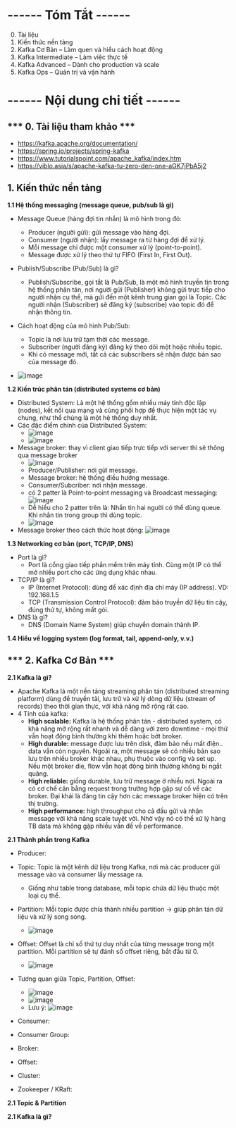 # **------ Tóm Tắt ------**
0. Tài liệu
1.  Kiến thức nền tảng
2. Kafka Cơ Bản – Làm quen và hiểu cách hoạt động
3. Kafka Intermediate – Làm việc thực tế
4. Kafka Advanced – Dành cho production và scale
5. Kafka Ops – Quản trị và vận hành
# **------ Nội dung chi tiết ------**

## *** 0. Tài liệu tham khảo ***
- https://kafka.apache.org/documentation/
- https://spring.io/projects/spring-kafka
- https://www.tutorialspoint.com/apache_kafka/index.htm
- https://viblo.asia/s/apache-kafka-tu-zero-den-one-aGK7jPbA5j2

## 1. Kiến thức nền tảng
**1.1 Hệ thống messaging (message queue, pub/sub là gì)**
- Message Queue (hàng đợi tin nhắn) là mô hình trong đó:
  + Producer (người gửi): gửi message vào hàng đợi.
  + Consumer (người nhận): lấy message ra từ hàng đợi để xử lý.
  + Mỗi message chỉ được một consumer xử lý (point-to-point).
  + Message được xử lý theo thứ tự FIFO (First In, First Out).

- Publish/Subscribe (Pub/Sub) là gì?
  + Publish/Subscribe, gọi tắt là Pub/Sub, là một mô hình truyền tin trong hệ thống phân tán, nơi người gửi (Publisher) không gửi trực tiếp cho người nhận cụ thể, mà gửi đến một kênh trung gian gọi là Topic. Các người nhận (Subscriber) sẽ đăng ký (subscribe) vào topic đó để nhận thông tin.
- Cách hoạt động của mô hình Pub/Sub:
  + Topic là nơi lưu trữ tạm thời các message.
  + Subscriber (người đăng ký) đăng ký theo dõi một hoặc nhiều topic.
  + Khi có message mới, tất cả các subscribers sẽ nhận được bản sao của message đó.

- ![image](https://github.com/user-attachments/assets/31b27e13-de63-495f-8999-1aad32c9ba3d)

**1.2 Kiến trúc phân tán (distributed systems cơ bản)**
- Distributed System: Là một hệ thống gồm nhiều máy tính độc lập (nodes), kết nối qua mạng và cùng phối hợp để thực hiện một tác vụ chung, như thể chúng là một hệ thống duy nhất.
- Các đặc điểm chính của Distributed System:
  + ![image](https://github.com/user-attachments/assets/8d4a0cdd-7235-42ff-ac92-4c75eaf09bdb)
  + ![image](https://github.com/user-attachments/assets/6627145a-0333-4cec-a057-c874355804cc)
- Message broker: thay vì client giao tiếp trực tiếp với server thì sẽ thông qua message broker
  + ![image](https://github.com/user-attachments/assets/f6877c65-7652-4c04-bdb5-734f304f3627)
  + Producer/Publisher: nơi gửi message.
  + Message broker: hệ thống điều hướng message.
  + Consumer/Subcriber: nơi nhận message.
  + có 2 patter là Point-to-point messaging và Broadcast messaging: ![image](https://github.com/user-attachments/assets/e18522f9-d281-4ebf-8a03-63dd35dbc8d3)
  + Dễ hiểu cho 2 patter trên là: Nhắn tin hai người có thể dùng queue. Khi nhắn tin trong group thì dùng topic.
  + ![image](https://github.com/user-attachments/assets/a33676f1-d334-4724-a8b6-041d320472c4)
- Message broker theo cách thức hoạt động: ![image](https://github.com/user-attachments/assets/c3ce3d2c-364f-4782-8818-8d8ee7993993)



**1.3 Networking cơ bản (port, TCP/IP, DNS)**
- Port là gì?
  + Port là cổng giao tiếp phần mềm trên máy tính. Cùng một IP có thể mở nhiều port cho các ứng dụng khác nhau.
- TCP/IP là gì?
  + IP (Internet Protocol): dùng để xác định địa chỉ máy (IP address). VD: 192.168.1.5
  + TCP (Transmission Control Protocol): đảm bảo truyền dữ liệu tin cậy, đúng thứ tự, không mất gói.
- DNS là gì?
  + DNS (Domain Name System) giúp chuyển domain thành IP.

**1.4 Hiểu về logging system (log format, tail, append-only, v.v.)**

## *** 2. Kafka Cơ Bản  ***

**2.1 Kafka là gì?**
- Apache Kafka là một nền tảng streaming phân tán (distributed streaming platform) dùng để truyền tải, lưu trữ và xử lý dòng dữ liệu (stream of records) theo thời gian thực, với khả năng mở rộng rất cao.
- 4 Tính của kafka:
  + **High scalable:** Kafka là hệ thống phân tán - distributed system, có khả năng mở rộng rất nhanh và dễ dàng với zero downtime - mọi thứ vẫn hoạt động bình thường khi thêm hoặc bớt broker.
  + **High durable:** message được lưu trên disk, đảm bảo nếu mất điện.. data vẫn còn nguyên. Ngoài ra, một message sẽ có nhiều bản sao lưu trên nhiều broker khác nhau, phụ thuộc vào config và set up. Nếu một broker die, flow vẫn hoạt động bình thường không bị ngắt quãng.
  + **High reliable:** giống durable, lưu trữ message ở nhiều nơi. Ngoài ra có cơ chế cân bằng request trong trường hợp gặp sự cố về các broker. Đại khái là đáng tin cậy hơn các message broker hiện có trên thị trường.
  + **High performance:** high throughput cho cả đầu gửi và nhận message với khả năng scale tuyệt vời. Nhờ vậy nó có thể xử lý hàng TB data mà không gặp nhiều vấn đề về performance.

**2.1 Thành phần trong Kafka**
- Producer:
- Topic: Topic là một kênh dữ liệu trong Kafka, nơi mà các producer gửi message vào và consumer lấy message ra.
  + Giống như table trong database, mỗi topic chứa dữ liệu thuộc một loại cụ thể.
- Partition: Mỗi topic được chia thành nhiều partition → giúp phân tán dữ liệu và xử lý song song.
  + ![image](https://github.com/user-attachments/assets/68efc929-7ced-47c8-a79f-288e8681f1dc)
- Offset: Offset là chỉ số thứ tự duy nhất của từng message trong một partition. Mỗi partition sẽ tự đánh số offset riêng, bắt đầu từ 0.
  + ![image](https://github.com/user-attachments/assets/432a5e54-0b21-4a52-aeb5-90190c92c2d6)
- Tương quan giữa Topic, Partition, Offset:
  + ![image](https://github.com/user-attachments/assets/fa66dae4-e38c-4842-924b-03e0ae4fbcba)
  + ![image](https://github.com/user-attachments/assets/cd133532-35d4-447c-9b03-231abbf8df9d)
  + Lưu ý: ![image](https://github.com/user-attachments/assets/3cced992-efd7-40e2-b9ff-a05a8396b446)


- Consumer:
- Consumer Group:
- Broker:
- Offset:
- Cluster:
- Zookeeper / KRaft:

**2.1 Topic & Partition**

**2.1 Kafka là gì?**
